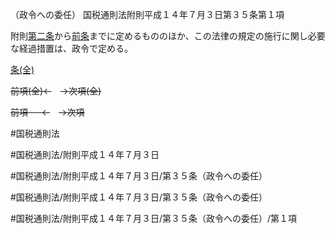 （政令への委任）
国税通則法附則平成１４年７月３日第３５条第１項

附則[第二条](国税通則法＿＿＿＿附則平成１４年７月３日第２条第１項)から[前条](国税通則法＿＿＿＿附則平成１４年７月３日第３４条第１項)までに定めるもののほか、この法律の規定の施行に関し必要な経過措置は、政令で定める。

[条(全)](国税通則法＿＿＿＿附則平成１４年７月３日第３５条_.md)

~~前項(全)←~~　~~→次項(全)~~

~~前項 　 ←~~　~~→次項~~



#国税通則法

#国税通則法/附則平成１４年７月３日

#国税通則法/附則平成１４年７月３日/第３５条（政令への委任）

#国税通則法/附則平成１４年７月３日/第３５条（政令への委任）

#国税通則法/附則平成１４年７月３日/第３５条（政令への委任）/第１項

